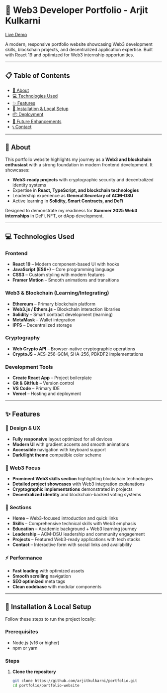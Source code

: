 # 🔗 Web3 Developer Portfolio - Arjit Kulkarni

[Live Demo](https://portfolio-77w7.vercel.app)  

A modern, responsive portfolio website showcasing Web3 development skills, blockchain projects, and decentralized application expertise. Built with React 19 and optimized for Web3 internship opportunities.

---

## 📋 Table of Contents
- [🎯 About](#about)  
- [💻 Technologies Used](#technologies-used)  
- [✨ Features](#features)  
- [🚀 Installation & Local Setup](#installation--local-setup)  
- [📦 Deployment](#deployment)  
- [🔮 Future Enhancements](#future-enhancements)  
- [📞 Contact](#contact)  

---

## 🎯 About

This portfolio website highlights my journey as a **Web3 and blockchain enthusiast** with a strong foundation in modern frontend development. It showcases:

- **Web3-ready projects** with cryptographic security and decentralized identity systems
- Expertise in **React, TypeScript, and blockchain technologies**
- Leadership experience as **General Secretary of ACM-DSU**
- Active learning in **Solidity, Smart Contracts, and DeFi**

Designed to demonstrate my readiness for **Summer 2025 Web3 internships** in DeFi, NFT, or dApp development.

---

## 💻 Technologies Used

### Frontend
- **React 19** – Modern component-based UI with hooks
- **JavaScript (ES6+)** – Core programming language
- **CSS3** – Custom styling with modern features
- **Framer Motion** – Smooth animations and transitions

### Web3 & Blockchain (Learning/Integrating)
- **Ethereum** – Primary blockchain platform
- **Web3.js / Ethers.js** – Blockchain interaction libraries
- **Solidity** – Smart contract development (learning)
- **MetaMask** – Wallet integration
- **IPFS** – Decentralized storage

### Cryptography
- **Web Crypto API** – Browser-native cryptographic operations
- **CryptoJS** – AES-256-GCM, SHA-256, PBKDF2 implementations

### Development Tools
- **Create React App** – Project boilerplate
- **Git & GitHub** – Version control
- **VS Code** – Primary IDE
- **Vercel** – Hosting and deployment

---

## ✨ Features

### 🎨 Design & UX
- **Fully responsive** layout optimized for all devices
- **Modern UI** with gradient accents and smooth animations
- **Accessible** navigation with keyboard support
- **Dark/light theme** compatible color scheme

### 🔗 Web3 Focus
- **Prominent Web3 skills section** highlighting blockchain technologies
- **Detailed project showcases** with Web3 integration explanations
- **Cryptographic implementations** demonstrated in projects
- **Decentralized identity** and blockchain-backed voting systems

### 📱 Sections
- **Home** – Web3-focused introduction and quick links
- **Skills** – Comprehensive technical skills with Web3 emphasis
- **Education** – Academic background + Web3 learning journey
- **Leadership** – ACM-DSU leadership and community engagement
- **Projects** – Featured Web3-ready applications with tech stacks
- **Contact** – Interactive form with social links and availability

### ⚡ Performance
- **Fast loading** with optimized assets
- **Smooth scrolling** navigation
- **SEO optimized** meta tags
- **Clean codebase** with modular components

---

## 🚀 Installation & Local Setup

Follow these steps to run the project locally:

### Prerequisites
- Node.js (v16 or higher)
- npm or yarn

### Steps

1. **Clone the repository**  
   ```bash
   git clone https://github.com/arjitkulkarni/portfolio.git
   cd portfolio/portfolio-website
